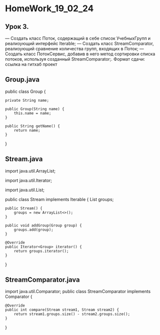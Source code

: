 # HomeWork_19_02_24

## Урок 3. 
— Создать класс Поток, содержащий в себе список УчебныхГрупп и реализующий интерфейс Iterable;
— Создать класс StreamComparator, реализующий сравнение количества групп, входящих в Поток;
— Создать класс ПотокСервис, добавив в него метод сортировки списка потоков, используя созданный StreamComparator;.
Формат сдачи: ссылка на гитхаб проект

## Group.java 


public class Group {

    private String name;

    public Group(String name) {
        this.name = name;
    }

    public String getName() {
        return name;
    }
}

## Stream.java

import java.util.ArrayList;

import java.util.Iterator;

import java.util.List;


public class Stream implements Iterable<Group> {
    List<Group> groups;

    public Stream() {
        groups = new ArrayList<>();
    }

    public void addGroup(Group group) {
        groups.add(group);
    }

    @Override
    public Iterator<Group> iterator() {
        return groups.iterator();
    }
}

## StreamComparator.java


import java.util.Comparator;
public class StreamComparator implements Comparator<Stream> {

    @Override
    public int compare(Stream stream1, Stream stream2) {
        return stream1.groups.size() - stream2.groups.size();
    }
}






